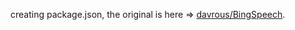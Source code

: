 creating package.json, the original is here => [davrous/BingSpeech](https://github.com/davrous/BingSpeech).